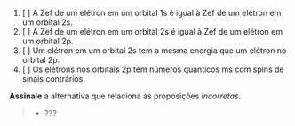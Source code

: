 1. [ ] A Zef de um elétron em um orbital 1s é igual  à Zef de um elétron em um orbital 2s. 
2. [ ] A Zef de um elétron em  um orbital 2s é igual à Zef de um elétron em um orbital 2p.
3. [ ] Um  elétron em um orbital 2s tem a mesma energia que um elétron no  orbital 2p. 
4. [ ] Os elétrons nos orbitais 2p têm números quânticos ms com spins de sinais contrários.

**Assinale** a alternativa que relaciona as proposições *incorretas*.

> - ???
